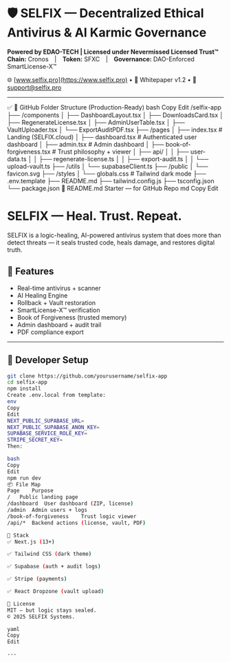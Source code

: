 
# 🛡️ SELFIX — Decentralized Ethical Antivirus & AI Karmic Governance

**Powered by EDAO-TECH | Licensed under Nevermissed Licensed Trust™**  
**Chain:** Cronos | **Token:** SFXC | **Governance:** DAO-Enforced SmartLicense-X™

🌐 [www.selfix.pro](https://www.selfix.pro) • 📄 Whitepaper v1.2 • 📧 support@selfix.pro

---
✅ 📁 GitHub Folder Structure (Production-Ready)
bash
Copy
Edit
/selfix-app
├── /components
│   ├── DashboardLayout.tsx
│   ├── DownloadsCard.tsx
│   ├── RegenerateLicense.tsx
│   ├── AdminUserTable.tsx
│   ├── VaultUploader.tsx
│   └── ExportAuditPDF.tsx
├── /pages
│   ├── index.tsx               # Landing (SELFIX.cloud)
│   ├── dashboard.tsx           # Authenticated user dashboard
│   ├── admin.tsx               # Admin dashboard
│   ├── book-of-forgiveness.tsx # Trust philosophy + viewer
│   ├── api/
│   │   ├── user-data.ts
│   │   ├── regenerate-license.ts
│   │   ├── export-audit.ts
│   │   └── upload-vault.ts
├── /utils
│   └── supabaseClient.ts
├── /public
│   └── favicon.svg
├── /styles
│   └── globals.css             # Tailwind dark mode
├── .env.template
├── README.md
├── tailwind.config.js
├── tsconfig.json
└── package.json
📜 README.md Starter — for GitHub Repo
md
Copy
Edit
# SELFIX — Heal. Trust. Repeat.

SELFIX is a logic-healing, AI-powered antivirus system that does more than detect threats — it seals trusted code, heals damage, and restores digital truth.

## 🔐 Features
- Real-time antivirus + scanner
- AI Healing Engine
- Rollback + Vault restoration
- SmartLicense-X™ verification
- Book of Forgiveness (trusted memory)
- Admin dashboard + audit trail
- PDF compliance export

---

## 🧪 Developer Setup

```bash
git clone https://github.com/yourusername/selfix-app
cd selfix-app
npm install
Create .env.local from template:
env
Copy
Edit
NEXT_PUBLIC_SUPABASE_URL=
NEXT_PUBLIC_SUPABASE_ANON_KEY=
SUPABASE_SERVICE_ROLE_KEY=
STRIPE_SECRET_KEY=
Then:

bash
Copy
Edit
npm run dev
📦 File Map
Page	Purpose
/	Public landing page
/dashboard	User dashboard (ZIP, license)
/admin	Admin users + logs
/book-of-forgiveness	Trust logic viewer
/api/*	Backend actions (license, vault, PDF)

🧱 Stack
✅ Next.js (13+)

✅ Tailwind CSS (dark theme)

✅ Supabase (auth + audit logs)

✅ Stripe (payments)

✅ React Dropzone (vault upload)

📖 License
MIT — but logic stays sealed.
© 2025 SELFIX Systems.

yaml
Copy
Edit

---


